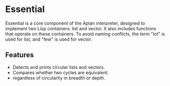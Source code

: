 # Essential
Essential is a core component of the Aplan interpreter, designed to implement two Lisp containers:
list and vector. It also includes functions that operate on these containers. To avoid naming
conflicts, the term "lot" is used for list, and "few" is used for vector.

## Features
* Detects and prints circular lists and vectors.
* Compares whether two cycles are equivalent.
* regardless of circularity in breadth or depth.